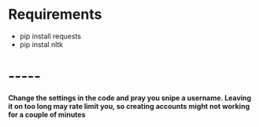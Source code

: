 # Requirements 
 * pip install requests
 * pip instal nltk
   
# -----
**Change the settings in the code and pray you snipe a username. Leaving it on too long may rate limit you, so creating accounts might not working for a couple of minutes**
